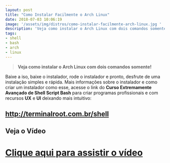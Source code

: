 ```yaml
---
layout: post
title: "Como Instalar Facilmente o Arch Linux"
date: 2018-07-03 10:06:19
image: '/assets/img/distros/como-instalar-facilmente-arch-linux.jpg '
description: 'Veja como instalar o Arch Linux com dois comandos somente!'
tags:
- shell
- bash
- arch
- linux
---
```


> **Veja como instalar o Arch Linux com dois comandos somente!**

Baixe a iso, baixe o instalador, rode o instalador e pronto, desfrute de uma instalação simples e rápida. Mais informações sobre o instalador e como criar um instalador como esse, acesse o link do **Curso Extremamente Avançado de Shell Script Bash** para criar programas profissionais e com recursos **UX** e **UI** deixando mais intuitivo:
## <http://terminalroot.com.br/shell>

## Veja o Vídeo
# [Clique aqui para assistir o vídeo](https://youtu.be/Pjbd-cuP3YE)




<script async src="https://pagead2.googlesyndication.com/pagead/js/adsbygoogle.js"></script>

<!-- Informat -->
<ins class="adsbygoogle"
 style="display:block"
 data-ad-client="ca-pub-2838251107855362"
 data-ad-slot="2327980059"
 data-ad-format="auto"
 data-full-width-responsive="true"></ins>

<script>
(adsbygoogle = window.adsbygoogle || []).push({});
</script>



